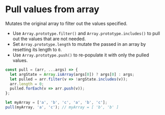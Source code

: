 # Pull values from array

Mutates the original array to filter out the values specified.

* Use `Array.prototype.filter()` and `Array.prototype.includes()` to pull out the values that are not needed.
* Set `Array.prototype.length` to mutate the passed in an array by resetting its length to `0`.
* Use `Array.prototype.push()` to re-populate it with only the pulled values.

```js
const pull = (arr, ...args) => {
  let argState = Array.isArray(args[0]) ? args[0] : args;
  let pulled = arr.filter(v => !argState.includes(v));
  arr.length = 0;
  pulled.forEach(v => arr.push(v));
};
```

```js
let myArray = ['a', 'b', 'c', 'a', 'b', 'c'];
pull(myArray, 'a', 'c'); // myArray = [ 'b', 'b' ]
```
